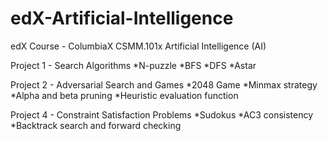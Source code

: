 # edX-Artificial-Intelligence
edX Course - ColumbiaX CSMM.101x Artificial Intelligence (AI)

Project 1 - Search Algorithms
            *N-puzzle
            *BFS
            *DFS
            *Astar
            
Project 2 - Adversarial Search and Games
            *2048 Game
            *Minmax strategy
            *Alpha and beta pruning
            *Heuristic evaluation function
            
Project 4 - Constraint Satisfaction Problems
            *Sudokus
            *AC3 consistency
            *Backtrack search and forward checking
